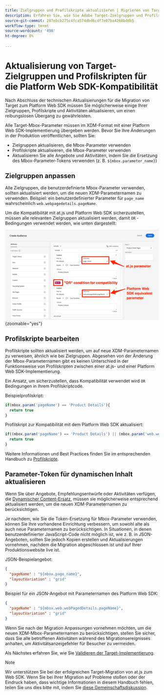 ```yaml
---
title: Zielgruppen und Profilskripte aktualisieren | Migrieren von Target von at.js 2.x zum Web SDK
description: Erfahren Sie, wie Sie Adobe Target-Zielgruppen und Profilskripte aktualisieren können, um die Kompatibilität mit dem Experience Platform Web SDK zu gewährleisten.
source-git-commit: 287ebcb275c4fca574dbd6cdf7e07ba4268bddb5
workflow-type: tm+mt
source-wordcount: '498'
ht-degree: 0%

---
```


# Aktualisierung von Target-Zielgruppen und Profilskripten für die Platform Web SDK-Kompatibilität

Nach Abschluss der technischen Aktualisierungen für die Migration von Target zum Platform Web SDK müssen Sie möglicherweise einige Ihrer Zielgruppen, Profilskripte und Aktivitäten aktualisieren, um einen reibungslosen Übergang zu gewährleisten.

Alle Target-Mbox-Parameter müssen im XDM-Format mit einer Platform Web SDK-Implementierung übergeben werden. Bevor Sie Ihre Änderungen in der Produktion veröffentlichen, sollten Sie:

* Zielgruppen aktualisieren, die Mbox-Parameter verwenden
* Profilskripte aktualisieren, die Mbox-Parameter verwenden
* Aktualisieren Sie alle Angebote und Aktivitäten, indem Sie die Ersetzung des Mbox-Parameter-Tokens verwenden (z. B. `${mbox.parameter_name}`)

## Zielgruppen anpassen

Alle Zielgruppen, die benutzerdefinierte Mbox-Parameter verwenden, sollten aktualisiert werden, um die neuen XDM-Parameternamen zu verwenden. Beispiel: ein benutzerdefinierter Parameter für `page_name` wahrscheinlich `web.webpagedetails.pageName`.

Um die Kompatibilität mit at.js und Platform Web SDK sicherzustellen, müssen alle relevanten Zielgruppen aktualisiert werden, damit `OR` -Bedingungen verwendet werden, wie unten dargestellt:

![Anzeigen der Aktualisierung einer Target-Zielgruppe für die Platform Web SDK-Kompatibilität](assets/target-audience-update.png){zoomable=&quot;yes&quot;}

## Profilskripte bearbeiten

Profilskripte sollten aktualisiert werden, um auf neue XDM-Parameternamen zu verweisen, ähnlich wie bei Zielgruppen. Abgesehen von der Änderung der Mbox-Parameternamen gibt es keinen Unterschied in der Funktionsweise von Profilskripten zwischen einer at.js- und einer Platform Web SDK-Implementierung.

Ein Ansatz, um sicherzustellen, dass Kompatibilität verwendet wird `OR` Bedingungen in Ihrem Profilskriptcode.

Beispielprofilskript:

```Javascript
if(mbox.param('pageName') == 'Product Details'){
  return true
}
```

Profilskript zur Kompatibilität mit dem Platform Web SDK aktualisiert:

```Javascript
if((mbox.param('pageName') == 'Product Details') || (mbox.param('web.webPageDetails.pageName') =='Product Details')){
  return true
}
```

Weitere Informationen und Best Practices finden Sie im entsprechenden Handbuch zu [Profilskripte](https://experienceleague.adobe.com/docs/target/using/audiences/visitor-profiles/profile-parameters.html).

## Parameter-Token für dynamischen Inhalt aktualisieren

Wenn Sie über Angebote, Empfehlungsentwürfe oder Aktivitäten verfügen, die [Dynamischer Content-Ersatz](https://experienceleague.adobe.com/docs/target/using/experiences/offers/passing-profile-attributes-to-the-html-offer.html), müssen sie möglicherweise entsprechend aktualisiert werden, um die neuen XDM-Parameternamen zu berücksichtigen.

Je nachdem, wie Sie die Token-Ersetzung für Mbox-Parameter verwenden, können Sie Ihre vorhandene Einrichtung verbessern, um sowohl alte als auch neue Parameternamen zu berücksichtigen. In Situationen, in denen benutzerdefinierter JavaScript-Code nicht möglich ist, wie z. B. in JSON-Angeboten, sollten Sie jedoch Kopien erstellen und Aktualisierungen vornehmen, nachdem die Migration abgeschlossen ist und auf Ihrer Produktionswebsite live ist.

JSON-Beispielangebot:

```JSON
{
  "pageName" : "${mbox.page_name}",
  "layoutVariation" : "grid"
}
```

Beispiel für ein JSON-Angebot mit Parameternamen des Platform Web SDK:

```JSON
{
  "pageName" : "${mbox.web.webPagedDetails.pageName}",
  "layoutVariation" : "grid"
}
```

Wenn Sie nach der Migration Anpassungen vornehmen möchten, um die neuen XDM-Mbox-Parameternamen zu berücksichtigen, stellen Sie sicher, dass Sie alle betroffenen Aktivitäten während des Migrationsereignisses anhalten, um Aktivitätsanzeigefehler für Besucher zu vermeiden.

Als Nächstes erfahren Sie, wie Sie [Validieren der Target-Implementierung](validate.md).

>[!NOTE]
>
>Wir unterstützen Sie bei der erfolgreichen Target-Migration von at.js zum Web SDK. Wenn Sie bei Ihrer Migration auf Probleme stoßen oder der Eindruck haben, dass wichtige Informationen in diesem Handbuch fehlen, teilen Sie uns dies bitte mit, indem Sie [diese Gemeinschaftsdiskussion](https://experienceleaguecommunities.adobe.com/t5/adobe-experience-platform-data/tutorial-discussion-migrate-target-from-at-js-to-web-sdk/m-p/575587#M463).